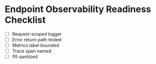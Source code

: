# Endpoint Observability Readiness Checklist
- [ ] Request-scoped logger
- [ ] Error return path tested
- [ ] Metrics label bounded
- [ ] Trace span named
- [ ] PII sanitized
